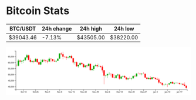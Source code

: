 # Bitcoin Stats

BTC/USDT|24h change|24h high|24h low|
|---|---|---|---|
|$39043.46|-7.13%|$43505.00|$38220.00|

<img src="./chart.svg">
